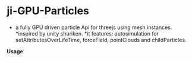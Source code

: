 # ji-GPU-Particles
* a fully GPU driven particle Api for threejs using mesh instances.
 *inspired by unity shuriken.
 *it features: autosimulation for setAttributesOverLifeTime, forceField, pointClouds and childParticles.


**Usage**
